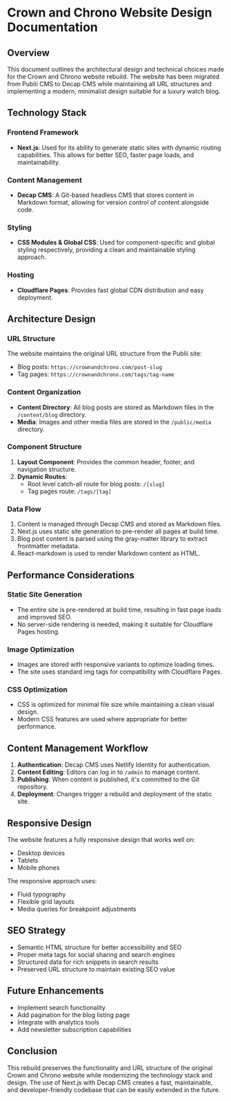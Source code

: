 # Crown and Chrono Website Design Documentation

## Overview

This document outlines the architectural design and technical choices made for the Crown and Chrono website rebuild. The website has been migrated from Publii CMS to Decap CMS while maintaining all URL structures and implementing a modern, minimalist design suitable for a luxury watch blog.

## Technology Stack

### Frontend Framework
- **Next.js**: Used for its ability to generate static sites with dynamic routing capabilities. This allows for better SEO, faster page loads, and maintainability.

### Content Management
- **Decap CMS**: A Git-based headless CMS that stores content in Markdown format, allowing for version control of content alongside code.

### Styling
- **CSS Modules & Global CSS**: Used for component-specific and global styling respectively, providing a clean and maintainable styling approach.

### Hosting
- **Cloudflare Pages**: Provides fast global CDN distribution and easy deployment.

## Architecture Design

### URL Structure
The website maintains the original URL structure from the Publii site:
- Blog posts: `https://crownandchrono.com/post-slug`
- Tag pages: `https://crownandchrono.com/tags/tag-name`

### Content Organization
- **Content Directory**: All blog posts are stored as Markdown files in the `/content/blog` directory.
- **Media**: Images and other media files are stored in the `/public/media` directory.

### Component Structure
1. **Layout Component**: Provides the common header, footer, and navigation structure.
2. **Dynamic Routes**:
   - Root level catch-all route for blog posts: `/[slug]`
   - Tag pages route: `/tags/[tag]`

### Data Flow
1. Content is managed through Decap CMS and stored as Markdown files.
2. Next.js uses static site generation to pre-render all pages at build time.
3. Blog post content is parsed using the gray-matter library to extract frontmatter metadata.
4. React-markdown is used to render Markdown content as HTML.

## Performance Considerations

### Static Site Generation
- The entire site is pre-rendered at build time, resulting in fast page loads and improved SEO.
- No server-side rendering is needed, making it suitable for Cloudflare Pages hosting.

### Image Optimization
- Images are stored with responsive variants to optimize loading times.
- The site uses standard img tags for compatibility with Cloudflare Pages.

### CSS Optimization
- CSS is optimized for minimal file size while maintaining a clean visual design.
- Modern CSS features are used where appropriate for better performance.

## Content Management Workflow

1. **Authentication**: Decap CMS uses Netlify Identity for authentication.
2. **Content Editing**: Editors can log in to `/admin` to manage content.
3. **Publishing**: When content is published, it's committed to the Git repository.
4. **Deployment**: Changes trigger a rebuild and deployment of the static site.

## Responsive Design

The website features a fully responsive design that works well on:
- Desktop devices
- Tablets
- Mobile phones

The responsive approach uses:
- Fluid typography
- Flexible grid layouts
- Media queries for breakpoint adjustments

## SEO Strategy

- Semantic HTML structure for better accessibility and SEO
- Proper meta tags for social sharing and search engines
- Structured data for rich snippets in search results
- Preserved URL structure to maintain existing SEO value

## Future Enhancements

- Implement search functionality
- Add pagination for the blog listing page
- Integrate with analytics tools
- Add newsletter subscription capabilities

## Conclusion

This rebuild preserves the functionality and URL structure of the original Crown and Chrono website while modernizing the technology stack and design. The use of Next.js with Decap CMS creates a fast, maintainable, and developer-friendly codebase that can be easily extended in the future.
